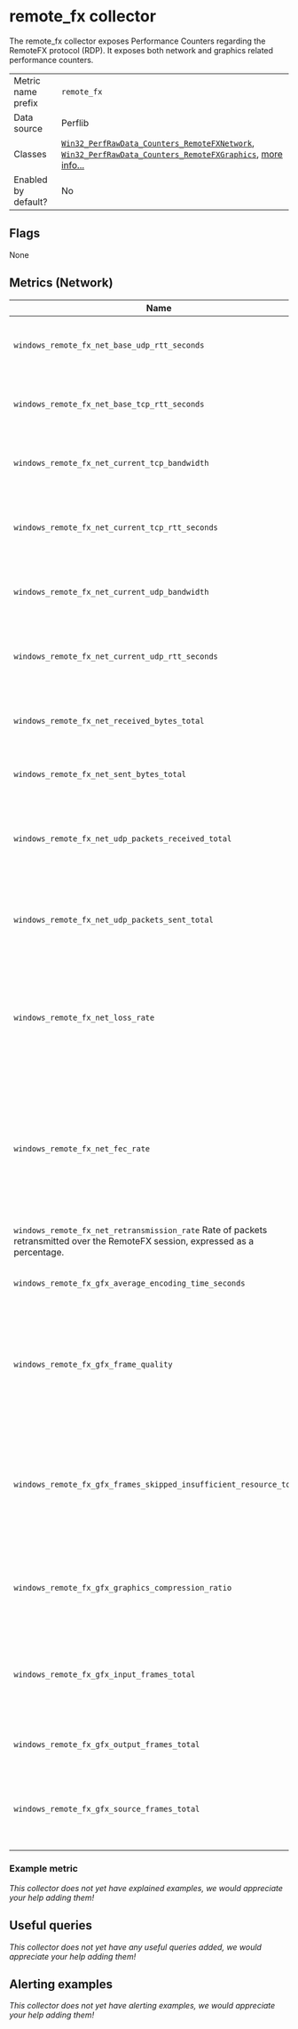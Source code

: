 # remote_fx collector

The remote_fx collector exposes Performance Counters regarding the RemoteFX protocol (RDP). It exposes both network and graphics related performance counters.

|||
-|-
Metric name prefix  | `remote_fx`
Data source         | Perflib
Classes             | [`Win32_PerfRawData_Counters_RemoteFXNetwork`](https://wutils.com/wmi/root/cimv2/win32_perfrawdata_counters_remotefxnetwork/), [`Win32_PerfRawData_Counters_RemoteFXGraphics`](https://wutils.com/wmi/root/cimv2/win32_perfrawdata_counters_remotefxgraphics), [more info...](https://docs.microsoft.com/en-us/azure/virtual-desktop/remotefx-graphics-performance-counters)
Enabled by default? | No


## Flags

None

## Metrics (Network)

<!-- BEGIN auto-generated metrics table -->
Name | Description | Type | Labels
-----|-------------|------|-------
`windows_remote_fx_net_base_udp_rtt_seconds` | Base UDP round-trip time (RTT) detected in seconds. | gauge | `session_name`
`windows_remote_fx_net_base_tcp_rtt_seconds` | Base TCP round-trip time (RTT) detected in seconds. | gauge | `session_name`
`windows_remote_fx_net_current_tcp_bandwidth` | TCP Bandwidth detected in bytes per second. | gauge | `session_name`
`windows_remote_fx_net_current_tcp_rtt_seconds` | Average TCP round-trip time (RTT) detected in seconds. | gauge | `session_name`
`windows_remote_fx_net_current_udp_bandwidth` | UDP Bandwidth detected in bytes per second. | gauge | `session_name`
`windows_remote_fx_net_current_udp_rtt_seconds` | Average UDP round-trip time (RTT) detected in seconds. | gauge | `session_name`
`windows_remote_fx_net_received_bytes_total` | Total bytes received over the network session. | counter | `session_name`
`windows_remote_fx_net_sent_bytes_total` | Total bytes sent over the network session. | counter | `session_name`
`windows_remote_fx_net_udp_packets_received_total` | Rate in packets per second at which packets are received over UDP. | counter | `session_name`
`windows_remote_fx_net_udp_packets_sent_total` | Rate in packets per second at which packets are sent over UDP. | counter | `session_name`
`windows_remote_fx_net_loss_rate` | Network packet loss rate detected over the RemoteFX session, expressed as a percentage. | counter | `session_name`
`windows_remote_fx_net_fec_rate` | Forward Error Correction (FEC) rate applied to packets sent over the RemoteFX session, expressed as a percentage. | counter | `session_name`
`windows_remote_fx_net_retransmission_rate` Rate of packets retransmitted over the RemoteFX session, expressed as a percentage. | counter | `session_name`
`windows_remote_fx_gfx_average_encoding_time_seconds` | Average frame encoding time. | gauge | `session_name`
`windows_remote_fx_gfx_frame_quality` | Quality of the output frame expressed as a percentage of the quality of the source frame. | gauge | `session_name`
`windows_remote_fx_gfx_frames_skipped_insufficient_resource_total` | Number of frames skipped per second due to insufficient resources. resources are client, server or network. | counter | `session_name`, `resource`
`windows_remote_fx_gfx_graphics_compression_ratio` | Ratio of the number of bytes encoded to the number of bytes input. | gauge | `session_name`
`windows_remote_fx_gfx_input_frames_total` | Number of sources frames provided as input to RemoteFX graphics per second. | counter | `session_name`
`windows_remote_fx_gfx_output_frames_total` | Number of frames sent to the client per second. | counter | `session_name`
`windows_remote_fx_gfx_source_frames_total` | Number of frames composed by the source (DWM) per second. | counter | `session_name`
<!-- END auto-generated metrics table -->

### Example metric
_This collector does not yet have explained examples, we would appreciate your help adding them!_

## Useful queries
_This collector does not yet have any useful queries added, we would appreciate your help adding them!_

## Alerting examples
_This collector does not yet have alerting examples, we would appreciate your help adding them!_
